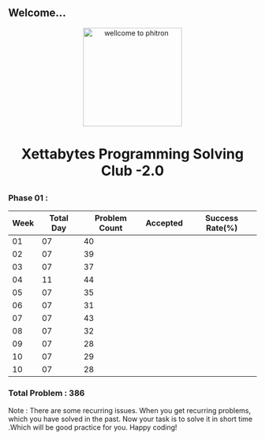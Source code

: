 ## Welcome...

<p align="center">
  <img src="https://play-lh.googleusercontent.com/sD1PjHX1s76Nw54bki3rIvqjLmKXrJNenU8YmrKTznL3r9c7a8wFzjb6_TUoyKAMa5w" alt="wellcome to phitron" width="200" height="200"/>
</p>

<h1><p style="text-align: center;">Xettabytes Programming Solving Club -2.0</p></h1>

### Phase 01 : 
|Week|Total Day|Problem Count|Accepted|Success Rate(%)|
|-|-|-|-|-|
|01|07|40|||
|02|07|39|||
|03|07|37|||
|04|11|44|||
|05|07|35|||
|06|07|31|||
|07|07|43|||
|08|07|32|||
|09|07|28|||
|10|07|29|||
|10|07|28|||

### Total Problem : 386

Note : There are some recurring issues. When you get recurring problems, which you have solved in the past. Now your task is to solve it in short time .Which will be good practice for you. Happy coding!
